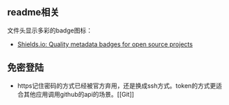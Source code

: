 ## readme相关

文件头显示多彩的badge图标：
- [Shields.io: Quality metadata badges for open source projects](https://shields.io/)

## 免密登陆

- https记住密码的方式已经被官方弃用，还是换成ssh方式。token的方式更适合其他应用调用github的api的场景。[[Git]]

